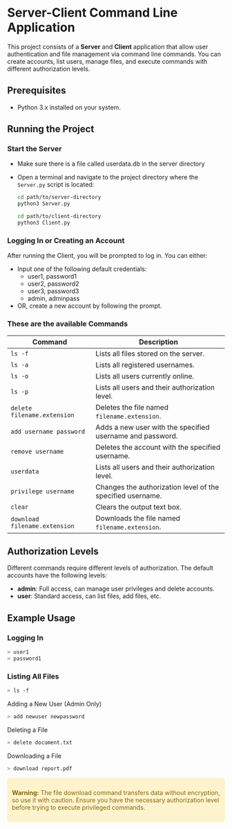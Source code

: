 # Server-Client Command Line Application

This project consists of a **Server** and **Client** application that allow user authentication and file management via command line commands. You can create accounts, list users, manage files, and execute commands with different authorization levels.

## Prerequisites
- Python 3.x installed on your system.

## Running the Project

### Start the Server

- Make sure there is a file called userdata.db in the server directory

- Open a terminal and navigate to the project directory where the `Server.py` script is located:
  ```bash
  cd path/to/server-directory
  python3 Server.py
  ```
  ```bash
  cd path/to/client-directory
  python3 Client.py
  ```

### Logging In or Creating an Account
After running the Client, you will be prompted to log in. You can either:

- Input one of the following default credentials:
  - user1, password1
  - user2, password2
  - user3, password3
  - admin, adminpass
- OR, create a new account by following the prompt.

### These are the available Commands

| Command                           | Description                                           |
|-----------------------------------|-------------------------------------------------------|
| `ls -f`                           | Lists all files stored on the server.               |
| `ls -a`                           | Lists all registered usernames.                       |
| `ls -o`                           | Lists all users currently online.                    |
| `ls -p`                           | Lists all users and their authorization level.       |
| `delete filename.extension`       | Deletes the file named `filename.extension`.          |
| `add username password`           | Adds a new user with the specified username and password. |
| `remove username`                 | Deletes the account with the specified username.     |
| `userdata`                        | Lists all users and their authorization level.       |
| `privilege username`              | Changes the authorization level of the specified username. |
| `clear`                           | Clears the output text box.                          |
| `download filename.extension`     | Downloads the file named `filename.extension`.       |


## Authorization Levels
Different commands require different levels of authorization. The default accounts have the following levels:

- **admin**: Full access, can manage user privileges and delete accounts.
- **user**: Standard access, can list files, add files, etc.

## Example Usage
### Logging In
```bash
> user1
> password1
```
### Listing All Files
```bash
> ls -f
```
Adding a New User (Admin Only)
```bash
> add newuser newpassword
```
Deleting a File
```bash
> delete document.txt
```
Downloading a File
```bash
> download report.pdf
```
<div style="background-color: #fff3cd; border: 1px solid #ffeeba; color: #856404; padding: 10px; border-radius: 5px;">

**Warning:** The file download command transfers data without encryption, so use it with caution.
Ensure you have the necessary authorization level before trying to execute privileged commands.

</div>
